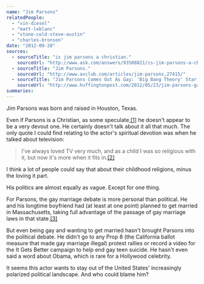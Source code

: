 ```yaml
---
name: "Jim Parsons"
relatedPeople:
  - "vin-diesel"
  - "matt-leblanc"
  - "stone-cold-steve-austin"
  - "charles-bronson"
date: "2012-09-28"
sources:
  - sourceTitle: "is jim parsons a christian."
    sourceUrl: "http://www.ask.com/answers/93508821/is-jim-parsons-a-christian"
  - sourceTitle: "Jim Parsons."
    sourceUrl: "http://www.avclub.com/articles/jim-parsons,27415/"
  - sourceTitle: "Jim Parsons Comes Out As Gay: 'Big Bang Theory' Star's Sexuality Officially Revealed In New York Times."
    sourceUrl: "http://www.huffingtonpost.com/2012/05/23/jim-parsons-gay-big-bang-theory-star_n_1539988.html"
summaries:
---
```


Jim Parsons was born and raised in Houston, Texas.

Even if Parsons is a Christian, as some speculate,<a class="source-citation" href="#http%3A%2F%2Fwww.ask.com%2Fanswers%2F93508821%2Fis-jim-parsons-a-christian" title="is jim parsons a christian.">[1]</a> he doesn't appear to be a very devout one. He certainly doesn't talk about it all that much. The only quote I could find relating to the actor's spiritual devotion was when he talked about television:

>I've always loved TV very much, and as a child I was so religious with it, but now it's more when it fits in.<a class="source-citation" href="#http%3A%2F%2Fwww.avclub.com%2Farticles%2Fjim-parsons%2C27415%2F" title="Jim Parsons.">[2]</a>

I think a lot of people could say that about their childhood religions, minus the loving it part.

His politics are almost equally as vague. Except for one thing.

For Parsons, the gay marriage debate is more personal than political. He and his longtime boyfriend had (at least at one point) planned to get married in Massachusetts, taking full advantage of the passage of gay marriage laws in that state.<a class="source-citation" href="#http%3A%2F%2Fwww.huffingtonpost.com%2F2012%2F05%2F23%2Fjim-parsons-gay-big-bang-theory-star_n_1539988.html" title="Jim Parsons Comes Out As Gay: &apos;Big Bang Theory&apos; Star&apos;s Sexuality Officially Revealed In New York Times.">[3]</a>

But even being gay and wanting to get married hasn't brought Parsons into the political debate. He didn't go to any Prop 8 (the California ballot measure that made gay marriage illegal) protest rallies or record a video for the It Gets Better campaign to help end gay teen suicide. He hasn't even said a word about Obama, which is rare for a Hollywood celebrity.

It seems this actor wants to stay out of the United States' increasingly polarized political landscape. And who could blame him?